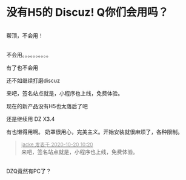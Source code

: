 # 没有H5的 Discuz! Q你们会用吗？

<img id="aimg_pm920" onclick="zoom(this, this.src, 0, 0, 0)" class="zoom" src="https://cdn.jsdelivr.net/gh/hishis/forum-master/public/images/patch.gif" onmouseover="img_onmouseoverfunc(this)" onload="thumbImg(this)" border="0" alt="" />

帮顶，不会用！<br />
<br />
<img src="static/image/smiley/default/lol.gif" smilieid="12" border="0" alt="" /><img src="static/image/smiley/default/lol.gif" smilieid="12" border="0" alt="" /><img src="static/image/smiley/default/lol.gif" smilieid="12" border="0" alt="" />

不会用。。。。。。。。。。

有了也不会用

还不如继续打磨discuz

来吧，签名站点就是，小程序也上线，免费体验。

现在的新产品没有H5也太落后了吧

还是继续用 DZ X3.4

有也懒得用啊。 奶罩很用心，完美主义。开始安装就很麻烦了，各种限制。 <br />


<div class="quote"><blockquote><font size="2"><a href="https://www.hostloc.com/forum.php?mod=redirect&amp;goto=findpost&amp;pid=9324988&amp;ptid=756260" target="_blank"><font color="#999999">jacke 发表于 2020-10-20 10:20</font></a></font><br />
来吧，签名站点就是，小程序也上线，免费体验。</blockquote></div><br />
DZQ竟然有PC了？
